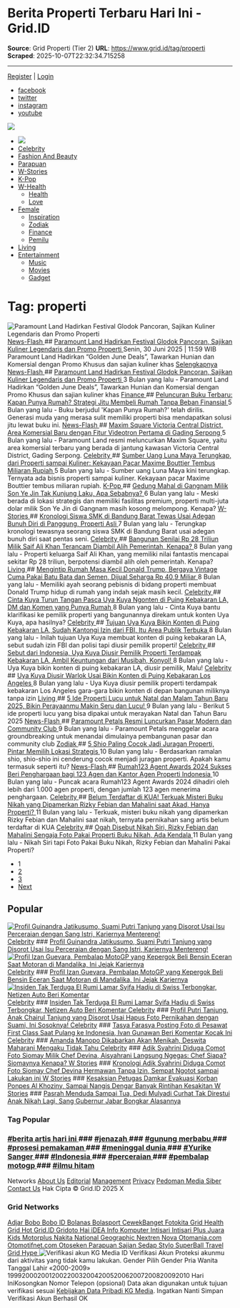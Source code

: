 # Berita Properti Terbaru Hari Ini - Grid.ID

**Source**: Grid Properti (Tier 2)
**URL**: https://www.grid.id/tag/properti
**Scraped**: 2025-10-07T22:32:34.715258

---

[Register](https://account.grid.id/login/Z3JpZA==) | [Login](https://account.grid.id/login/Z3JpZA==/aHR0cHM6Ly93d3cuZ3JpZC5pZC90YWcvcHJvcGVydGk=)
[](https://www.grid.id/tag/properti)
  * [ facebook](https://www.facebook.com/GRIDdotID/)
  * [twitter](https://twitter.com/grid_id)
  * [instagram](https://www.instagram.com/grid_id/)
  * [youtube](https://www.youtube.com/channel/UCD8TFgJATSV8-PcKhYPFRPg?view_as=subscriber)


[ ![](https://cdn.grid.id/new_image/grid-grid-GridID-grid-logo.PNG) ](https://www.grid.id/) [ ](https://www.grid.id/)
  * [ ![](https://cdn.grid.id/img/grid-icon.ico) ](https://www.grid.id/)
  * [ Celebrity ](https://www.grid.id/celebrity)
  * [ Fashion And Beauty ](https://www.grid.id/fashion-and-beauty)
  * [ Parapuan ](https://www.grid.id/parapuan)
  * [ W-Stories ](https://www.grid.id/w-stories)
  * [ K-Pop ](https://www.grid.id/k-pop)
  * [ W-Health ](https://www.grid.id/tag/properti)
    * [ Health ](https://www.grid.id/health)
    * [ Love ](https://www.grid.id/love)
  * [ Female ](https://www.grid.id/tag/properti)
    * [ Inspiration ](https://www.grid.id/inspiration)
    * [ Zodiak ](https://www.grid.id/zodiak)
    * [ Finance ](https://www.grid.id/finance)
    * [ Pemilu ](https://www.grid.id/pemilu)
  * [ Living ](https://www.grid.id/living)
  * [ Entertainment ](https://www.grid.id/tag/properti)
    * [ Music ](https://www.grid.id/music)
    * [ Movies ](https://www.grid.id/movies)
    * [ Gadget ](https://www.grid.id/gadget)


#  Tag: properti 
![Paramount Land Hadirkan Festival Glodok Pancoran, Sajikan Kuliner Legendaris dan Promo Properti](https://cdn.grid.id/crop/0x0:0x0/945x630/photo/2025/06/30/whatsapp-image-2025-06-26-at-15-20250630111408.jpg)
[ News-Flash ](https://www.grid.id/news-flash) ## [ Paramount Land Hadirkan Festival Glodok Pancoran, Sajikan Kuliner Legendaris dan Promo Properti  ](https://www.grid.id/read/044267677/paramount-land-hadirkan-festival-glodok-pancoran-sajikan-kuliner-legendaris-dan-promo-properti)
Senin, 30 Juni 2025 | 11:59 WIB 
Paramount Land Hadirkan “Golden June Deals”, Tawarkan Hunian dan Komersial dengan Promo Khusus dan sajian kuliner khas 
[ Selengkapnya ](https://www.grid.id/read/044267677/paramount-land-hadirkan-festival-glodok-pancoran-sajikan-kuliner-legendaris-dan-promo-properti)
[ News-Flash ](https://www.grid.id/news-flash) ## [ Paramount Land Hadirkan Festival Glodok Pancoran, Sajikan Kuliner Legendaris dan Promo Properti  ](https://www.grid.id/read/044267677/paramount-land-hadirkan-festival-glodok-pancoran-sajikan-kuliner-legendaris-dan-promo-properti)
3 Bulan yang lalu - Paramount Land Hadirkan “Golden June Deals”, Tawarkan Hunian dan Komersial dengan Promo Khusus dan sajian kuliner khas
[ Finance ](https://www.grid.id/finance) ## [ Peluncuran Buku Terbaru: Kapan Punya Rumah? Strategi Jitu Membeli Rumah Tanpa Beban Finansial  ](https://www.grid.id/read/044244993/peluncuran-buku-terbaru-kapan-punya-rumah-strategi-jitu-membeli-rumah-tanpa-beban-finansial)
5 Bulan yang lalu - Buku berjudul 'Kapan Punya Rumah?' telah dirilis. Generasi muda yang merasa sulit memiliki properti bisa mendapatkan solusi jitu lewat buku ini.
[ News-Flash ](https://www.grid.id/news-flash) ## [ Maxim Square Victoria Central District, Area Komersial Baru dengan Fitur Videotron Pertama di Gading Serpong  ](https://www.grid.id/read/044243297/maxim-square-victoria-central-district-area-komersial-baru-dengan-fitur-videotron-pertama-di-gading-serpong)
5 Bulan yang lalu - Paramount Land resmi meluncurkan Maxim Square, yaitu area komersial terbaru yang berada di jantung kawasan Victoria Central District, Gading Serpong.
[ Celebrity ](https://www.grid.id/celebrity) ## [ Sumber Uang Luna Maya Terungkap, dari Properti sampai Kuliner: Kekayaan Pacar Maxime Bouttier Tembus Miliaran Rupiah  ](https://www.grid.id/read/044239465/sumber-uang-luna-maya-terungkap-dari-properti-sampai-kuliner-kekayaan-pacar-maxime-bouttier-tembus-miliaran-rupiah)
5 Bulan yang lalu - Sumber uang Luna Maya kini terungkap. Ternyata ada bisnis properti sampai kuliner. Kekayaan pacar Maxime Bouttier tembus miliaran rupiah.
[ K-Pop ](https://www.grid.id/k-pop) ## [ Gedung Mahal di Gangnam Milik Son Ye Jin Tak Kunjung Laku, Apa Sebabnya?  ](https://www.grid.id/read/044226403/gedung-mahal-di-gangnam-milik-son-ye-jin-tak-kunjung-laku-apa-sebabnya)
6 Bulan yang lalu - Meski berada di lokasi strategis dan memiliki fasilitas premium, properti multi-juta dolar milik Son Ye Jin di Gangnam masih kosong melompong. Kenapa?
[ W-Stories ](https://www.grid.id/w-stories) ## [ Kronologi Siswa SMK di Bandung Barat Tewas Usai Adegan Bunuh Diri di Panggung, Properti Asli  ](https://www.grid.id/read/044220443/kronologi-siswa-smk-di-bandung-barat-tewas-usai-adegan-bunuh-diri-di-panggung-properti-asli)
7 Bulan yang lalu - Terungkap kronologi tewasnya seorang siswa SMK di Bandung Barat usai adegan bunuh diri saat pentas seni.
[ Celebrity ](https://www.grid.id/celebrity) ## [ Bangunan Senilai Rp 28 Triliun Milik Saif Ali Khan Terancam Diambil Alih Pemerintah, Kenapa?  ](https://www.grid.id/read/044208149/bangunan-senilai-rp-28-triliun-milik-saif-ali-khan-terancam-diambil-alih-pemerintah-kenapa)
8 Bulan yang lalu - Properti keluarga Saif Ali Khan, yang memiliki nilai fantastis mencapai sekitar Rp 28 triliun, berpotensi diambil alih oleh pemerintah. Kenapa?
[ Living ](https://www.grid.id/living) ## [ Mengintip Rumah Masa Kecil Donald Trump, Bergaya Vintage Cuma Pakai Batu Bata dan Semen, Dijual Seharga Rp 40,9 Miliar  ](https://www.grid.id/read/044207124/mengintip-rumah-masa-kecil-donald-trump-bergaya-vintage-cuma-pakai-batu-bata-dan-semen-dijual-seharga-rp-409-miliar)
8 Bulan yang lalu - Memiliki ayah seorang pebisnis di bidang properti membuat Donald Trump hidup di rumah yang indah sejak masih kecil.
[ Celebrity ](https://www.grid.id/celebrity) ## [ Cinta Kuya Turun Tangan Pasca Uya Kuya Ngonten di Puing Kebakaran LA, DM dan Komen yang Punya Rumah  ](https://www.grid.id/read/044206773/cinta-kuya-turun-tangan-pasca-uya-kuya-ngonten-di-puing-kebakaran-la-dm-dan-komen-yang-punya-rumah)
8 Bulan yang lalu - Cinta Kuya bantu klarifikasi ke pemilik properti yang bangunannya direkam untuk konten Uya Kuya, apa hasilnya?
[ Celebrity ](https://www.grid.id/celebrity) ## [ Tujuan Uya Kuya Bikin Konten di Puing Kebakaran LA, Sudah Kantongi Izin dari FBI, Itu Area Publik Terbuka  ](https://www.grid.id/read/044206767/tujuan-uya-kuya-bikin-konten-di-puing-kebakaran-la-sudah-kantongi-izin-dari-fbi-itu-area-publik-terbuka)
8 Bulan yang lalu - Inilah tujuan Uya Kuya membuat konten di puing kebakaran LA, sebut sudah izin FBI dan polisi tapi diusir pemilik properti!
[ Celebrity ](https://www.grid.id/celebrity) ## [ Sebut dari Indonesia, Uya Kuya Diusir Pemilik Properti Terdampak Kebakaran LA, Ambil Keuntungan dari Musibah, Konyol!  ](https://www.grid.id/read/044206759/sebut-dari-indonesia-uya-kuya-diusir-pemilik-properti-terdampak-kebakaran-la-ambil-keuntungan-dari-musibah-konyol)
8 Bulan yang lalu - Uya Kuya bikin konten di puing kebakaran LA, diusir pemilik, Malu!
[ Celebrity ](https://www.grid.id/celebrity) ## [ Uya Kuya Diusir Warlok Usai Bikin Konten di Puing Kebakaran Los Angeles  ](https://www.grid.id/read/044206746/uya-kuya-diusir-warlok-usai-bikin-konten-di-puing-kebakaran-los-angeles)
8 Bulan yang lalu - Uya Kuya diusir pemilik properti terdampak kebakaran Los Angeles gara-gara bikin konten di depan bangunan miliknya tanpa izin
[ Living ](https://www.grid.id/living) ## [ 5 Ide Properti Lucu untuk Natal dan Malam Tahun Baru 2025, Bikin Perayaanmu Makin Seru dan Lucu!  ](https://www.grid.id/read/044193144/5-ide-properti-lucu-untuk-natal-dan-malam-tahun-baru-2025-bikin-perayaanmu-makin-seru-dan-lucu)
9 Bulan yang lalu - Berikut 5 ide properti lucu yang bisa dipakai untuk merayakan Natal dan Tahun Baru 2025
[ News-Flash ](https://www.grid.id/news-flash) ## [ Paramount Petals Resmi Luncurkan Pasar Modern dan Community Club  ](https://www.grid.id/read/044191366/paramount-petals-resmi-luncurkan-pasar-modern-dan-community-club)
9 Bulan yang lalu - Paramount Petals menggelar acara groundbreaking untuk menandai dimulainya pembangunan pasar dan community club
[ Zodiak ](https://www.grid.id/zodiak) ## [ 5 Shio Paling Cocok Jadi Juragan Properti, Pintar Memilih Lokasi Strategis  ](https://www.grid.id/read/044187990/5-shio-paling-cocok-jadi-juragan-properti-pintar-memilih-lokasi-strategis)
10 Bulan yang lalu - Berdasarkan ramalan shio, shio-shio ini cenderung cocok menjadi juragan properti. Apakah kamu termasuk seperti itu? 
[ News-Flash ](https://www.grid.id/news-flash) ## [ Rumah123 Agent Awards 2024 Sukses Beri Penghargaan bagi 123 Agen dan Kantor Agen Properti Indonesia  ](https://www.grid.id/read/044183809/rumah123-agent-awards-2024-sukses-beri-penghargaan-bagi-123-agen-dan-kantor-agen-properti-indonesia)
10 Bulan yang lalu - Puncak acara Rumah123 Agent Awards 2024 dihadiri oleh lebih dari 1.000 agen properti, dengan jumlah 123 agen menerima penghargaan.
[ Celebrity ](https://www.grid.id/celebrity) ## [ Belum Terdaftar di KUA! Terkuak Misteri Buku Nikah yang Dipamerkan Rizky Febian dan Mahalini saat Akad, Hanya Properti?  ](https://www.grid.id/read/044176572/belum-terdaftar-di-kua-terkuak-misteri-buku-nikah-yang-dipamerkan-rizky-febian-dan-mahalini-saat-akad-hanya-properti)
11 Bulan yang lalu - Terkuak, misteri buku nikah yang dipamerkan Rizky Febian dan Mahalini saat nikah, ternyata pernikahan sang artis belum terdaftar di KUA
[ Celebrity ](https://www.grid.id/celebrity) ## [ Ogah Disebut Nikah Siri, Rizky Febian dan Mahalini Sengaja Foto Pakai Properti Buku Nikah, Ada Kendala  ](https://www.grid.id/read/044176597/ogah-disebut-nikah-siri-rizky-febian-dan-mahalini-sengaja-foto-pakai-properti-buku-nikah-ada-kendala)
11 Bulan yang lalu - Nikah Siri tapi Foto Pakai Buku Nikah, Rizky Febian dan Mahalini Pakai Properti?
  * 1
  * [2](https://www.grid.id/tag/properti?page=2)
  * [3](https://www.grid.id/tag/properti?page=3)
  * [Next](https://www.grid.id/tag/properti?page=2)


## Popular
[ ![Profil Guinandra Jatikusumo, Suami Putri Tanjung yang Disorot Usai Isu Perceraian dengan Sang Istri, Kariernya Mentereng!](https://cdn.grid.id/crop/0x0:0x0/345x242/photo/2025/10/07/putri-tanjung-dan-guinandra-jati-20251007080019.jpg) ](https://www.grid.id/read/044304785/profil-guinandra-jatikusumo-suami-putri-tanjung-yang-disorot-usai-isu-perceraian-dengan-sang-istri-kariernya-mentereng)
[Celebrity](https://www.grid.id/celebrity) ### [ Profil Guinandra Jatikusumo, Suami Putri Tanjung yang Disorot Usai Isu Perceraian dengan Sang Istri, Kariernya Mentereng!  ](https://www.grid.id/read/044304785/profil-guinandra-jatikusumo-suami-putri-tanjung-yang-disorot-usai-isu-perceraian-dengan-sang-istri-kariernya-mentereng)
[ ![Profil Izan Guevara, Pembalap MotoGP yang Kepergok Beli Bensin Eceran Saat Motoran di Mandalika, Ini Jejak Kariernya](https://cdn.grid.id/crop/0x0:0x0/345x242/photo/2022/10/16/izan-guevara-moto3-australia-2-20221016075250.jpg) ](https://www.grid.id/read/044304459/profil-izan-guevara-pembalap-motogp-yang-kepergok-beli-bensin-eceran-saat-motoran-di-mandalika-ini-jejak-kariernya)
[Celebrity](https://www.grid.id/celebrity) ### [ Profil Izan Guevara, Pembalap MotoGP yang Kepergok Beli Bensin Eceran Saat Motoran di Mandalika, Ini Jejak Kariernya  ](https://www.grid.id/read/044304459/profil-izan-guevara-pembalap-motogp-yang-kepergok-beli-bensin-eceran-saat-motoran-di-mandalika-ini-jejak-kariernya)
[ ![Insiden Tak Terduga El Rumi Lamar Syifa Hadju di Swiss Terbongkar, Netizen Auto Beri Komentar](https://cdn.grid.id/crop/0x0:0x0/345x242/photo/2025/10/05/fotojet-4jpg-20251005070356.jpg) ](https://www.grid.id/read/044304542/insiden-tak-terduga-el-rumi-lamar-syifa-hadju-di-swiss-terbongkar-netizen-auto-beri-komentar)
[Celebrity](https://www.grid.id/celebrity) ### [ Insiden Tak Terduga El Rumi Lamar Syifa Hadju di Swiss Terbongkar, Netizen Auto Beri Komentar  ](https://www.grid.id/read/044304542/insiden-tak-terduga-el-rumi-lamar-syifa-hadju-di-swiss-terbongkar-netizen-auto-beri-komentar)
[ ](https://www.grid.id/read/044304442/profil-putri-tanjung-anak-chairul-tanjung-yang-disorot-usai-hapus-foto-pernikahan-dengan-suami-ini-sosoknya)
[Celebrity](https://www.grid.id/celebrity) ### [ Profil Putri Tanjung, Anak Chairul Tanjung yang Disorot Usai Hapus Foto Pernikahan dengan Suami, Ini Sosoknya!  ](https://www.grid.id/read/044304442/profil-putri-tanjung-anak-chairul-tanjung-yang-disorot-usai-hapus-foto-pernikahan-dengan-suami-ini-sosoknya)
[ ](https://www.grid.id/read/044304900/tasya-farasya-posting-foto-di-pesawat-first-class-saat-pulang-ke-indonesia-ivan-gunawan-beri-komentar-kocak-ini)
[Celebrity](https://www.grid.id/celebrity) ### [ Tasya Farasya Posting Foto di Pesawat First Class Saat Pulang ke Indonesia, Ivan Gunawan Beri Komentar Kocak Ini  ](https://www.grid.id/read/044304900/tasya-farasya-posting-foto-di-pesawat-first-class-saat-pulang-ke-indonesia-ivan-gunawan-beri-komentar-kocak-ini)
[ ](https://www.grid.id/read/044304801/amanda-manopo-dikabarkan-akan-menikah-deswita-maharani-mengaku-tidak-tahu)
[Celebrity](https://www.grid.id/celebrity) ### [ Amanda Manopo Dikabarkan Akan Menikah, Deswita Maharani Mengaku Tidak Tahu  ](https://www.grid.id/read/044304801/amanda-manopo-dikabarkan-akan-menikah-deswita-maharani-mengaku-tidak-tahu)
[ ](https://www.grid.id/read/044304799/adik-syahrini-diduga-comot-foto-siomay-milik-chef-devina-aisyahrani-langsung-ngegas-chef-siapa-siomaynya-kenapa)
[Celebrity](https://www.grid.id/celebrity) ### [ Adik Syahrini Diduga Comot Foto Siomay Milik Chef Devina, Aisyahrani Langsung Ngegas: Chef Siapa? Siomaynya Kenapa?  ](https://www.grid.id/read/044304799/adik-syahrini-diduga-comot-foto-siomay-milik-chef-devina-aisyahrani-langsung-ngegas-chef-siapa-siomaynya-kenapa)
[ ](https://www.grid.id/read/044304784/kronologi-adik-syahrini-diduga-comot-foto-siomay-chef-devina-hermawan-tanpa-izin-sempat-ngotot-sampai-lakukan-ini)
[W Stories](https://www.grid.id/w-stories) ### [ Kronologi Adik Syahrini Diduga Comot Foto Siomay Chef Devina Hermawan Tanpa Izin, Sempat Ngotot sampai Lakukan ini  ](https://www.grid.id/read/044304784/kronologi-adik-syahrini-diduga-comot-foto-siomay-chef-devina-hermawan-tanpa-izin-sempat-ngotot-sampai-lakukan-ini)
[ ](https://www.grid.id/read/044304924/kesaksian-petugas-damkar-evakuasi-korban-ponpes-al-khoziny-sampai-nangis-dengar-banyak-rintihan-kesakitan)
[W Stories](https://www.grid.id/w-stories) ### [ Kesaksian Petugas Damkar Evakuasi Korban Ponpes Al Khoziny, Sampai Nangis Dengar Banyak Rintihan Kesakitan  ](https://www.grid.id/read/044304924/kesaksian-petugas-damkar-evakuasi-korban-ponpes-al-khoziny-sampai-nangis-dengar-banyak-rintihan-kesakitan)
[ ](https://www.grid.id/read/044304468/pasrah-menduda-sampai-tua-dedi-mulyadi-curhat-tak-direstui-anak-nikah-lagi-sang-gubernur-jabar-bongkar-alasannya)
[W Stories](https://www.grid.id/w-stories) ### [ Pasrah Menduda Sampai Tua, Dedi Mulyadi Curhat Tak Direstui Anak Nikah Lagi, Sang Gubernur Jabar Bongkar Alasannya  ](https://www.grid.id/read/044304468/pasrah-menduda-sampai-tua-dedi-mulyadi-curhat-tak-direstui-anak-nikah-lagi-sang-gubernur-jabar-bongkar-alasannya)
### Tag Popular
### [ #berita artis hari ini  ](https://www.grid.id/tag/berita-artis-hari-ini) ### [ #jenazah  ](https://www.grid.id/tag/jenazah) ### [ #gunung merbabu  ](https://www.grid.id/tag/gunung-merbabu) ### [ #prosesi pemakaman  ](https://www.grid.id/tag/prosesi-pemakaman) ### [ #meninggal dunia  ](https://www.grid.id/tag/meninggal-dunia) ### [ #Yurike Sanger  ](https://www.grid.id/tag/yurike-sanger) ### [ #Indonesia  ](https://www.grid.id/tag/indonesia) ### [ #perceraian  ](https://www.grid.id/tag/perceraian) ### [ #pembalap motogp  ](https://www.grid.id/tag/pembalap-motogp) ### [ #ilmu hitam  ](https://www.grid.id/tag/ilmu-hitam)
Networks
[About Us](https://www.grid.id/about) [Editorial](https://www.grid.id/editorials) [Management](https://www.grid.id/management) [Privacy](https://www.kgmedia.id/legal-privacy-id) [Pedoman Media Siber](https://www.grid.id/pedoman) [Contact Us](https://www.grid.id/contact)
Hak Cipta © Grid.ID 2025
X
### Grid Networks
[ Adjar ](https://adjar.grid.id) [ Bobo ](https://bobo.grid.id) [ Bobo ID ](https://www.bobo.id) [ Bolanas ](https://bolanas.com) [ Bolasport ](https://www.bolasport.com) [ CewekBanget ](https://cewekbanget.grid.id) [ Fotokita ](https://fotokita.grid.id) [ Grid Health ](https://health.grid.id) [ Grid Hot ](https://hot.grid.id) [ Grid.ID ](https://www.grid.id) [ Gridoto ](https://www.gridoto.com) [ Hai ](https://hai.grid.id) [ iDEA ](https://idea.grid.id) [ Info Komputer ](https://infokomputer.grid.id) [ Intisari ](https://intisari.grid.id) [ Intisari Plus ](https://plus.intisari.grid.id) [ Juara ](https://www.juara.net) [ Kids ](https://kids.grid.id) [ Motorplus ](https://www.motorplus-online.com) [ Nakita ](https://nakita.grid.id) [ National Geographic ](https://nationalgeographic.grid.id) [ Nextren ](https://nextren.grid.id) [ Nova ](https://nova.grid.id) [ Otomania.com ](https://otomania.gridoto.com) [ Otomotifnet.com ](https://otomotifnet.gridoto.com) [ Otoseken ](https://otoseken.gridoto.com) [ Parapuan ](https://www.parapuan.co) [ Sajian Sedap ](https://sajiansedap.grid.id) [ Stylo ](https://stylo.grid.id) [ SuperBall ](https://superball.bolasport.com) [ Travel Grid Hype ](https://travel.gridhype.id)
![Verifikasi akun KG Media ID](https://asset.kompas.com/data/2023/11/09/kgmverify/images/icon-verification.png)
Verifikasi Akun
Proteksi akunmu dari aktivitas yang tidak kamu lakukan.
Gender
Pilih Gender Pria Wanita
Tanggal Lahir
«2000-2009»
199920002001200220032004200520062007200820092010
Hari IniKosongkan
Nomor Telepon (opsional)
Data akan digunakan untuk tujuan verifikasi sesuai [Kebijakan Data Pribadi KG Media](https://www.kgmedia.id/legal-privacy-id). 
Ingatkan Nanti
Simpan
Verifikasi Akun Berhasil
OK
